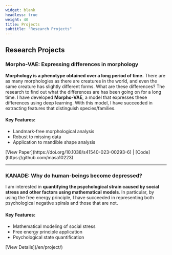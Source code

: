 ```yaml
---
widget: blank
headless: true
weight: 40
title: Projects
subtitle: "Research Projects"
---
```


<div id="projects"></div>

## Research Projects

<div class="project-item">

### Morpho-VAE: Expressing differences in morphology
**Morphology is a phenotype obtained over a long period of time.** There are as many morphologies as there are creatures in the world, and even the same creature has slightly different forms. What are these differences? The research to find out what the differences are has been going on for a long time. I have developed **Morpho-VAE**, a model that expresses these differences using deep learning. With this model, I have succeeded in extracting features that distinguish species/families.

<div class="features">
<h4>Key Features:</h4>
<ul>
<li>Landmark-free morphological analysis</li>
<li>Robust to missing data</li>
<li>Application to mandible shape analysis</li>
</ul>
</div>

<div class="links">
[View Paper](https://doi.org/10.1038/s41540-023-00293-6) | [Code](https://github.com/masa10223)
</div>

</div>

---

<div class="project-item">

### KANADE: Why do human-beings become depressed?
I am interested in **quantifying the psychological strain caused by social stress and other factors using mathematical models**. In particular, by using the free energy principle, I have succeeded in representing both psychological negative spirals and those that are not.

<div class="features">
<h4>Key Features:</h4>
<ul>
<li>Mathematical modeling of social stress</li>
<li>Free energy principle application</li>
<li>Psychological state quantification</li>
</ul>
</div>

<div class="links">
[View Details](/en/project/)
</div>

</div>
